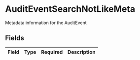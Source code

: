 # AuditEventSearchNotLikeMeta

Metadata information for the AuditEvent


## Fields

| Field       | Type        | Required    | Description |
| ----------- | ----------- | ----------- | ----------- |